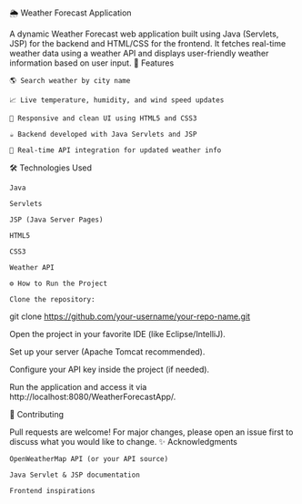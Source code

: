 🌦️ Weather Forecast Application

A dynamic Weather Forecast web application built using Java (Servlets, JSP) for the backend and HTML/CSS for the frontend.
It fetches real-time weather data using a weather API and displays user-friendly weather information based on user input.
🚀 Features

    🌎 Search weather by city name

    📈 Live temperature, humidity, and wind speed updates

    🎨 Responsive and clean UI using HTML5 and CSS3

    ☕ Backend developed with Java Servlets and JSP

    🔄 Real-time API integration for updated weather info

🛠️ Technologies Used

    Java

    Servlets

    JSP (Java Server Pages)

    HTML5

    CSS3

    Weather API 

    ⚙️ How to Run the Project

    Clone the repository:

git clone https://github.com/your-username/your-repo-name.git

Open the project in your favorite IDE (like Eclipse/IntelliJ).

Set up your server (Apache Tomcat recommended).

Configure your API key inside the project (if needed).

Run the application and access it via http://localhost:8080/WeatherForecastApp/.

🤝 Contributing

Pull requests are welcome!
For major changes, please open an issue first to discuss what you would like to change.
✨ Acknowledgments

    OpenWeatherMap API (or your API source)

    Java Servlet & JSP documentation

    Frontend inspirations
